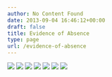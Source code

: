 ```yaml
---
author: No Content Found
date: 2013-09-04 16:46:12+00:00
draft: false
title: Evidence of Absence
type: page
url: /evidence-of-absence
---
```


![](20130706-R0010938.jpg)
![](20130623-R0010847.jpg)
![](20131122-R0001097.jpg)
![](20120718-R0011230.jpg)
![](20120711-R0010963.jpg)
![](20111202-IMG_2471.jpg)
![](20130615-R0010766.jpg)

